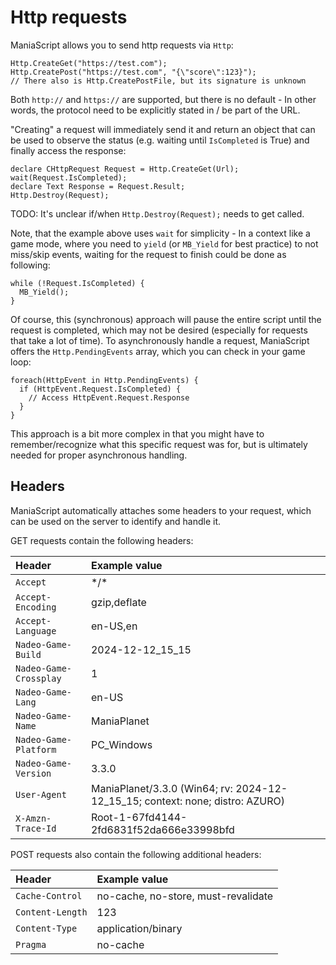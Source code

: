 # Http requests
ManiaScript allows you to send http requests via `Http`:

```ManiaScript
Http.CreateGet("https://test.com");
Http.CreatePost("https://test.com", "{\"score\":123}");
// There also is Http.CreatePostFile, but its signature is unknown
```

Both `http://` and `https://` are supported, but there is no default - In other words, the protocol need to be explicitly stated in / be part of the URL.

"Creating" a request will immediately send it and return an object that can be used to observe the status (e.g. waiting until `IsCompleted` is True) and finally access the response:

```ManiaScript
declare CHttpRequest Request = Http.CreateGet(Url);
wait(Request.IsCompleted);
declare Text Response = Request.Result;
Http.Destroy(Request);
```

TODO: It's unclear if/when `Http.Destroy(Request);` needs to get called.

Note, that the example above uses `wait` for simplicity - In a context like a game mode, where you need to `yield` (or `MB_Yield` for best practice) to not miss/skip events, waiting for the request to finish could be done as following:

```ManiaScript
while (!Request.IsCompleted) {
  MB_Yield();
}
```

Of course, this (synchronous) approach will pause the entire script until the request is completed, which may not be desired (especially for requests that take a lot of time). To asynchronously handle a request, ManiaScript offers the `Http.PendingEvents` array, which you can check in your game loop:

```ManiaScript
foreach(HttpEvent in Http.PendingEvents) {
  if (HttpEvent.Request.IsCompleted) {
    // Access HttpEvent.Request.Response
  }
}
```

This approach is a bit more complex in that you might have to remember/recognize what this specific request was for, but is ultimately needed for proper asynchronous handling.

## Headers

ManiaScript automatically attaches some headers to your request, which can be used on the server to identify and handle it.

GET requests contain the following headers:

| Header                 | Example value                                                                 |
|:-----------------------|:------------------------------------------------------------------------------|
| `Accept`               | \*/\*                                                                         |
| `Accept-Encoding`      | gzip,deflate                                                                  |
| `Accept-Language`      | en-US,en                                                                      |
| `Nadeo-Game-Build`     | 2024-12-12_15_15                                                              |
| `Nadeo-Game-Crossplay` | 1                                                                             |
| `Nadeo-Game-Lang`      | en-US                                                                         |
| `Nadeo-Game-Name`      | ManiaPlanet                                                                   |
| `Nadeo-Game-Platform`  | PC_Windows                                                                    |
| `Nadeo-Game-Version`   | 3.3.0                                                                         |
| `User-Agent`           | ManiaPlanet/3.3.0 (Win64; rv: 2024-12-12_15_15; context: none; distro: AZURO) |
| `X-Amzn-Trace-Id`      | Root-1-67fd4144-2fd6831f52da666e33998bfd                                      |

POST requests also contain the following additional headers: 

| Header               | Example value                       |
|:---------------------|:------------------------------------|
| `Cache-Control`      | no-cache, no-store, must-revalidate |
| `Content-Length`     | 123                                 |
| `Content-Type`       | application/binary                  |
| `Pragma`             | no-cache                            |
 